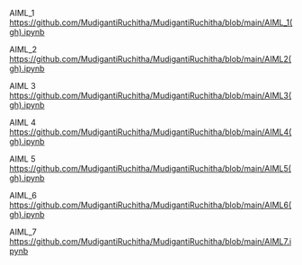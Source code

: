 AIML_1 https://github.com/MudigantiRuchitha/MudigantiRuchitha/blob/main/AIML_1(gh).ipynb

AIML_2 https://github.com/MudigantiRuchitha/MudigantiRuchitha/blob/main/AIML2(gh).ipynb

 AIML 3 https://github.com/MudigantiRuchitha/MudigantiRuchitha/blob/main/AIML3(gh).ipynb

AIML 4 https://github.com/MudigantiRuchitha/MudigantiRuchitha/blob/main/AIML4(gh).ipynb

AIML 5 https://github.com/MudigantiRuchitha/MudigantiRuchitha/blob/main/AIML5(gh).ipynb

AIML_6 https://github.com/MudigantiRuchitha/MudigantiRuchitha/blob/main/AIML6(gh).ipynb

AIML_7 https://github.com/MudigantiRuchitha/MudigantiRuchitha/blob/main/AIML7.ipynb


